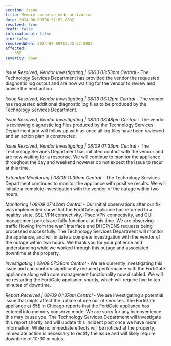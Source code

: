 ```yaml
---
section: issue
title: Memory conserve mode activation
date: 2024-08-09T06:37:52.883Z
resolved: true
draft: false
informational: false
pin: false
resolvedWhen: 2024-08-09T12:42:52.888Z
affected:
  - 65E
severity: down
---
```

*Issue Resolved, Vendor Investigating | 08/13 03:53pm Central* - The Technology Services Department has provided the vendor the requested diagnostic log output and are now waiting for the vendor to review and advise the next action.

*Issue Resolved, Vendor Investigating | 08/13 03:12pm Central* - The vendor has requested additional diagnostic log files to be produced by the Technology Services Department.

*Issue Resolved, Vendor Investigating | 08/10 03:48pm Central* - The vendor is reviewing diagnostic log files produced by the Technology Services Department and will follow up with us once all log files have been reviewed and an action plan is constructed.

*Issue Resolved, Vendor Investigating | 08/09 01:33pm Central* - The Technology Services Department has initiated contact with the vendor and are now waiting for a response. We will continue to monitor the appliance throughout the day and weekend however do not expect the issue to recur at this time.

*Extended Monitoring | 08/09 11:39am Central* - The Technology Services Department continues to monitor the appliance with positive results. We will initiate a complete investigation with the vendor of the outage within two hours.

*Monitoring | 08/09 07:42am Central* - Our initial observations after our fix was implemented show that the FortiGate appliance has returned to a healthy state. SSL VPN connectivity, IPsec VPN connectivity, and GUI management portals are fully functional at this time. We are observing traffic flowing from the wan1 interface and DHCP/DNS requests being processed successfully. The Technology Services Department will monitor the appliance, and will initiate a complete investigation with the vendor of the outage within two hours. We thank you for your patience and understanding while we worked through this outage and associated downtime at the property.

*Investigating | 08/09 07:39am Central* - We are currently investigating this issue and can confirm significantly reduced performance with the FortiGate appliance along with core management functionality now disabled. We will be restarting the FortiGate appliance shortly, which will require five to ten minutes of downtime.

*Report Received | 08/09 01:37am Central* - We are investigating a potential issue that might affect the uptime of one our of services. The FortiGate appliance at 65E in Chicago reports that the FortiGate appliance has entered into memory conserve mode. We are sorry for any inconvenience this may cause you. The Technology Services Department will investigate this report shortly and will update this incident post once we have more information. While no immediate effects will be noticed at the property, immediate action is necessary to rectify the issue and will likely require downtime of 10-30 minutes.